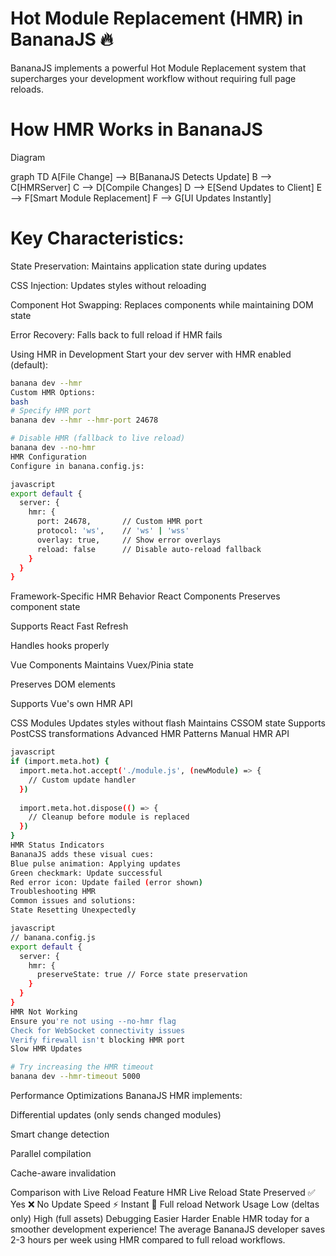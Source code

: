 # Hot Module Replacement (HMR) in BananaJS 🔥
BananaJS implements a powerful Hot Module Replacement system that supercharges your development workflow without requiring full page reloads.

# How HMR Works in BananaJS
Diagram

graph TD
    A[File Change] --> B[BananaJS Detects Update]
    B --> C[HMRServer]
    C --> D[Compile Changes]
    D --> E[Send Updates to Client]
    E --> F[Smart Module Replacement]
    F --> G[UI Updates Instantly]

# Key Characteristics:
State Preservation: Maintains application state during updates

CSS Injection: Updates styles without reloading

Component Hot Swapping: Replaces components while maintaining DOM state

Error Recovery: Falls back to full reload if HMR fails

Using HMR in Development
Start your dev server with HMR enabled (default):

```bash
banana dev --hmr
Custom HMR Options:
bash
# Specify HMR port
banana dev --hmr --hmr-port 24678

# Disable HMR (fallback to live reload)
banana dev --no-hmr
HMR Configuration
Configure in banana.config.js:
```


```bash
javascript
export default {
  server: {
    hmr: {
      port: 24678,       // Custom HMR port
      protocol: 'ws',    // 'ws' | 'wss'
      overlay: true,     // Show error overlays
      reload: false      // Disable auto-reload fallback
    }
  }
}

```
Framework-Specific HMR Behavior
React Components
Preserves component state

Supports React Fast Refresh

Handles hooks properly

Vue Components
Maintains Vuex/Pinia state

Preserves DOM elements

Supports Vue's own HMR API

CSS Modules
Updates styles without flash
Maintains CSSOM state
Supports PostCSS transformations
Advanced HMR Patterns
Manual HMR API

```bash
javascript
if (import.meta.hot) {
  import.meta.hot.accept('./module.js', (newModule) => {
    // Custom update handler
  })
  
  import.meta.hot.dispose(() => {
    // Cleanup before module is replaced
  })
}
HMR Status Indicators
BananaJS adds these visual cues:
Blue pulse animation: Applying updates
Green checkmark: Update successful
Red error icon: Update failed (error shown)
Troubleshooting HMR
Common issues and solutions:
State Resetting Unexpectedly
```


```bash
javascript
// banana.config.js
export default {
  server: {
    hmr: {
      preserveState: true // Force state preservation
    }
  }
}
HMR Not Working
Ensure you're not using --no-hmr flag
Check for WebSocket connectivity issues
Verify firewall isn't blocking HMR port
Slow HMR Updates
```


```bash
# Try increasing the HMR timeout
banana dev --hmr-timeout 5000

```

Performance Optimizations
BananaJS HMR implements:

Differential updates (only sends changed modules)

Smart change detection

Parallel compilation

Cache-aware invalidation

Comparison with Live Reload
Feature	HMR	Live Reload
State Preserved	✅ Yes	❌ No
Update Speed	⚡ Instant	🐢 Full reload
Network Usage	Low (deltas only)	High (full assets)
Debugging	Easier	Harder
Enable HMR today for a smoother development experience! The average BananaJS developer saves 2-3 hours per week using HMR compared to full reload workflows.